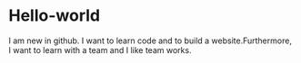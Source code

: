 # Hello-world
I am new in github. I want to learn code and to build a website.Furthermore, I want to learn with a team and I like team works.
